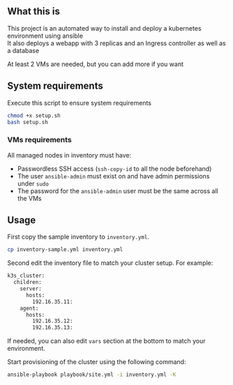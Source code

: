 ## What this is

This project is an automated way to install and deploy a kubernetes environment using ansible  
It also deploys a webapp with 3 replicas and an Ingress controller as well as a database  


At least 2 VMs are needed, but you can add more if you want

## System requirements

Execute this script to ensure system requirements
```bash
chmod +x setup.sh
bash setup.sh
```

### VMs requirements

All managed nodes in inventory must have:
- Passwordless SSH access (`ssh-copy-id` to all the node beforehand)
- The user `ansible-admin` must exist on and have admin permissions under `sudo`
- The password for the `ansible-admin` user must be the same across all the VMs

## Usage

First copy the sample inventory to `inventory.yml`.

```bash
cp inventory-sample.yml inventory.yml
```

Second edit the inventory file to match your cluster setup. For example:
```bash
k3s_cluster:
  children:
    server:
      hosts:
        192.16.35.11:
    agent:
      hosts:
        192.16.35.12:
        192.16.35.13:
```

If needed, you can also edit `vars` section at the bottom to match your environment.

Start provisioning of the cluster using the following command:

```bash
ansible-playbook playbook/site.yml -i inventory.yml -K
```

